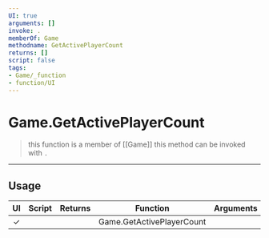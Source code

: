 ```yaml
---
UI: true
arguments: []
invoke: .
memberOf: Game
methodname: GetActivePlayerCount
returns: []
script: false
tags:
- Game/_function
- function/UI
---
```

# Game.GetActivePlayerCount
> this function is a member of [[Game]]
> this method can be invoked with `.`
-----
## Usage
|  UI | Script | Returns | Function | Arguments |
|:---:|:------:|-------:|:--------:|:---------|
|✓| ||Game.GetActivePlayerCount||
